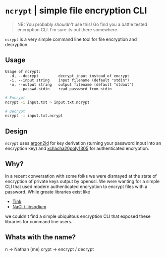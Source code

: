 # `ncrypt` |  simple file encryption CLI

> NB: You probably _shouldn't_ use this! Go find you a battle tested
> encryption CLI. I'm sure its out there somewhere.

`ncrypt` is a very simple command line tool for file encryption
and decryption.

## Usage

```
Usage of ncrypt:
  -d, --decrypt         decrypt input instead of encrypt
  -i, --input string    input filename (default "stdin")
  -o, --output string   output filename (default "stdout")
      --passwd-stdin    read password from stdin
```

```bash
# Encrypt
ncrypt -i input.txt > input.txt.ncrypt
```

```bash
# Decrypt
ncrypt -i input.txt.ncrypt
```

## Design

`ncrypt` uses [argon2id](https://github.com/p-h-c/phc-winner-argon2) for key
derivation (turning your password input into an encryption key) and
[xchacha20poly1305](https://datatracker.ietf.org/doc/html/draft-arciszewski-xchacha)
for authenticated encryption.

## Why?

In a recent conversation with some folks we were dismayed at the state of
encryption of private keys output by openssl. We were wanting for a simple CLI
that used modern authenticated encryption to encrypt files with a password.
While greate libraries exist like

- [Tink](https://github.com/google/tink)
- [NaCl / libsodium](https://nacl.cr.yp.to/)

we couldn't find a simple ubiquitous encryption CLI that exposed these
libraries for command line users.

## Whats with the name?

n -> Nathan (me)
crypt -> encrypt / decrypt
